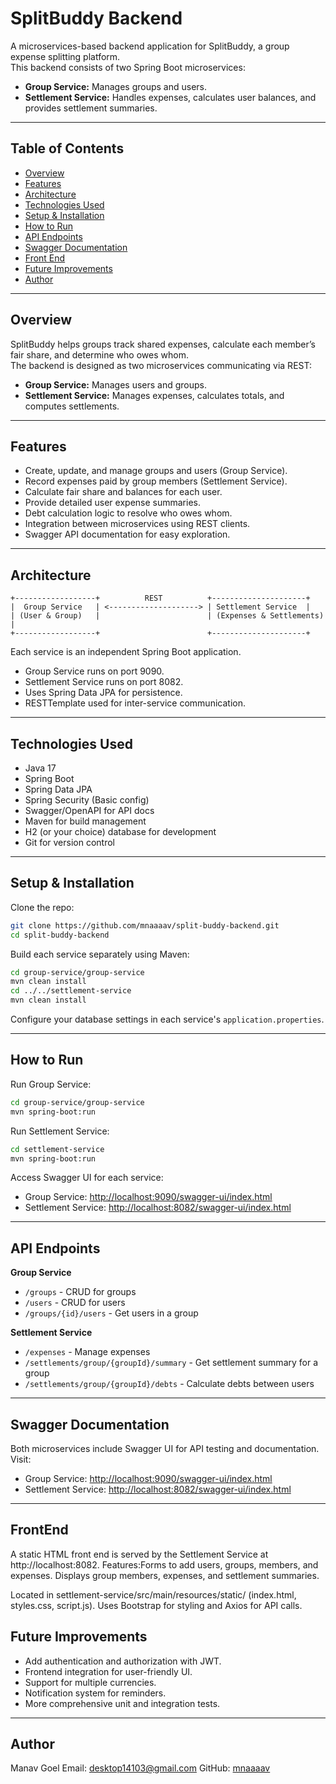 
# SplitBuddy Backend

A microservices-based backend application for SplitBuddy, a group expense splitting platform.  
This backend consists of two Spring Boot microservices:

- **Group Service:** Manages groups and users.  
- **Settlement Service:** Handles expenses, calculates user balances, and provides settlement summaries.

---

## Table of Contents

- [Overview](#overview)  
- [Features](#features)  
- [Architecture](#architecture)  
- [Technologies Used](#technologies-used)  
- [Setup & Installation](#setup--installation)  
- [How to Run](#how-to-run)  
- [API Endpoints](#api-endpoints)  
- [Swagger Documentation](#swagger-documentation)  
- [Front End](#front-end)  
- [Future Improvements](#future-improvements)  
- [Author](#author)

---

## Overview

SplitBuddy helps groups track shared expenses, calculate each member’s fair share, and determine who owes whom.  
The backend is designed as two microservices communicating via REST:

- **Group Service:** Manages users and groups.  
- **Settlement Service:** Manages expenses, calculates totals, and computes settlements.

---

## Features

- Create, update, and manage groups and users (Group Service).  
- Record expenses paid by group members (Settlement Service).  
- Calculate fair share and balances for each user.  
- Provide detailed user expense summaries.  
- Debt calculation logic to resolve who owes whom.  
- Integration between microservices using REST clients.  
- Swagger API documentation for easy exploration.

---

## Architecture

```plaintext
+------------------+          REST          +---------------------+
|  Group Service   | <--------------------> | Settlement Service  |
| (User & Group)   |                        | (Expenses & Settlements) |
+------------------+                        +---------------------+
````

Each service is an independent Spring Boot application.

* Group Service runs on port 9090.
* Settlement Service runs on port 8082.
* Uses Spring Data JPA for persistence.
* RESTTemplate used for inter-service communication.

---

## Technologies Used

* Java 17
* Spring Boot
* Spring Data JPA
* Spring Security (Basic config)
* Swagger/OpenAPI for API docs
* Maven for build management
* H2 (or your choice) database for development
* Git for version control

---

## Setup & Installation

Clone the repo:

```bash
git clone https://github.com/mnaaaav/split-buddy-backend.git
cd split-buddy-backend
```

Build each service separately using Maven:

```bash
cd group-service/group-service
mvn clean install
cd ../../settlement-service
mvn clean install
```

Configure your database settings in each service's `application.properties`.

---

## How to Run

Run Group Service:

```bash
cd group-service/group-service
mvn spring-boot:run
```

Run Settlement Service:

```bash
cd settlement-service
mvn spring-boot:run
```

Access Swagger UI for each service:

* Group Service: [http://localhost:9090/swagger-ui/index.html](http://localhost:9090/swagger-ui/index.html)
* Settlement Service: [http://localhost:8082/swagger-ui/index.html](http://localhost:8082/swagger-ui/index.html)

---

## API Endpoints

**Group Service**

* `/groups` - CRUD for groups
* `/users` - CRUD for users
* `/groups/{id}/users` - Get users in a group

**Settlement Service**

* `/expenses` - Manage expenses
* `/settlements/group/{groupId}/summary` - Get settlement summary for a group
* `/settlements/group/{groupId}/debts` - Calculate debts between users

---

## Swagger Documentation

Both microservices include Swagger UI for API testing and documentation. Visit:

* Group Service: [http://localhost:9090/swagger-ui/index.html](http://localhost:9090/swagger-ui/index.html)
* Settlement Service: [http://localhost:8082/swagger-ui/index.html](http://localhost:8082/swagger-ui/index.html)

---
## FrontEnd
A static HTML front end is served by the Settlement Service at http://localhost:8082.
Features:Forms to add users, groups, members, and expenses.
Displays group members, expenses, and settlement summaries.

Located in settlement-service/src/main/resources/static/ (index.html, styles.css, script.js).
Uses Bootstrap for styling and Axios for API calls.



## Future Improvements

* Add authentication and authorization with JWT.
* Frontend integration for user-friendly UI.
* Support for multiple currencies.
* Notification system for reminders.
* More comprehensive unit and integration tests.

---

## Author

Manav Goel
Email: [desktop14103@gmail.com](mailto:desktop14103@gmail.com)
GitHub: [mnaaaav](https://github.com/mnaaaav)


